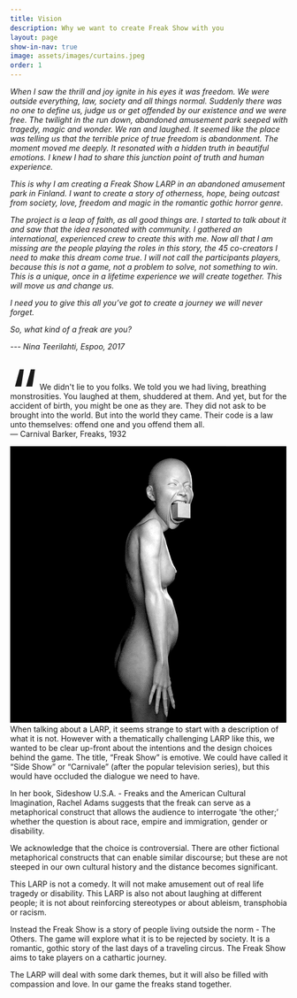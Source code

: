 ```yaml
---
title: Vision
description: Why we want to create Freak Show with you
layout: page
show-in-nav: true
image: assets/images/curtains.jpeg
order: 1
---
```


<div class="row">
<div class="8u 12u$(small)">

<div class="box" style="font-style: italic;" markdown="1">

When I saw the thrill and joy ignite in his eyes it was freedom. We were outside everything, law, society and all things normal. Suddenly there was no one to define us, judge us or get offended by our existence and we were free. The twilight in the run down, abandoned amusement park seeped with tragedy, magic and wonder. We ran and laughed. It seemed like the place was telling us that the terrible price of true freedom is abandonment. The moment moved me deeply. It resonated with a hidden truth in beautiful emotions. I knew I had to share this junction point of truth and human experience.

This is why I am creating a Freak Show LARP in an abandoned amusement park in Finland. I want to create a story of otherness, hope, being outcast from society, love, freedom and magic in the romantic gothic horror genre.

The project is a leap of faith, as all good things are. I started to talk about it and saw that the idea resonated with community. I gathered an international, experienced crew to create this with me. Now all that I am missing are the people playing the roles in this story, the 45 co-creators I need to make this dream come true. I will not call the participants players, because this is not a game, not a problem to solve, not something to win. This is a unique, once in a lifetime experience we will create together. This will move us and change us.

I need you to give this all you’ve got to create a journey we will never forget.

So, what kind of a freak are you?

--- Nina Teerilahti, Espoo, 2017

</div>
</div>

<div class="4u 12u$(small)">


<p class="lead" style="margin-top: 4em"><span style="font-size:8em;line-height: 0px;vertical-align: bottom">“</span> We didn't lie to you folks. We told you we had living, breathing monstrosities. You laughed at them, shuddered at them. And yet, but for the accident of birth, you might be one as they are. They did not ask to be brought into the world. But into the world they came. Their code is a law unto themselves: offend one and you offend them all.<br> &mdash; Carnival Barker, Freaks, 1932</p>

</div>
</div>

<img src="assets/images/strange.gif" class="image left" alt="Strange Rotations"/> When talking about a LARP, it seems strange to start with a description of what it is not. However with a thematically challenging LARP like this, we wanted to be clear up-front about the intentions and the design choices behind the game.  The title, “Freak Show” is emotive.  We could have called it “Side Show” or “Carnivale” (after the popular television series), but this would have occluded the dialogue we need to have.  

In her book, Sideshow U.S.A. - Freaks and the American Cultural Imagination, Rachel Adams suggests that the freak can serve as a metaphorical construct that allows the audience to interrogate ‘the other;’ whether the question is about race, empire and immigration, gender or disability.

We acknowledge that the choice is controversial. There are other fictional metaphorical constructs that can enable similar discourse; but these are not steeped in our own cultural history and the distance becomes significant.

This LARP is not a comedy. It will not make amusement out of real life tragedy or disability.  This LARP is also not about laughing at different people; it is not about reinforcing stereotypes or about ableism, transphobia or racism.

Instead the Freak Show is a story of people living outside the norm - The Others.  The game will explore what it is to be rejected by society. It is a romantic, gothic story of the last days of a traveling circus. The Freak Show aims to take players on a cathartic journey.  

The LARP will deal with some dark themes, but it will also be filled with compassion and love. In our game the freaks stand together.
